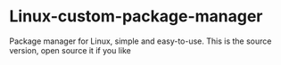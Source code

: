 # Linux-custom-package-manager
Package manager for Linux, simple and easy-to-use.
This is the source version, open source it if you like
